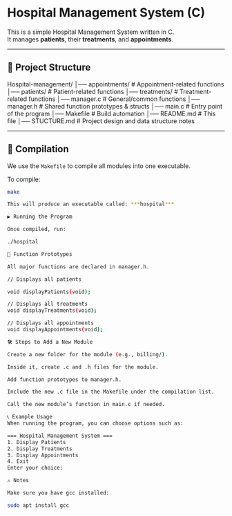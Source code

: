 # Hospital Management System (C)

This is a simple Hospital Management System written in C.  
It manages **patients**, their **treatments**, and **appointments**.

---

## 📂 Project Structure

Hospital-management/
│── appointments/ # Appointment-related functions
│── patients/ # Patient-related functions
│── treatments/ # Treatment-related functions
│── manager.c # General/common functions
│── manager.h # Shared function prototypes & structs
│── main.c # Entry point of the program
│── Makefile # Build automation
│── README.md # This file
│── STUCTURE.md # Project design and data structure notes

---

## 🔧 Compilation

We use the `Makefile` to compile all modules into one executable.

To compile:

```bash
make

This will produce an executable called: ***hospital***

▶️ Running the Program

Once compiled, run:

./hospital

📌 Function Prototypes

All major functions are declared in manager.h.

// Displays all patients

void displayPatients(void);

// Displays all treatments
void displayTreatments(void);

// Displays all appointments
void displayAppointments(void);

🛠 Steps to Add a New Module

Create a new folder for the module (e.g., billing/).

Inside it, create .c and .h files for the module.

Add function prototypes to manager.h.

Include the new .c file in the Makefile under the compilation list.

Call the new module’s function in main.c if needed.

📞 Example Usage
When running the program, you can choose options such as:

=== Hospital Management System ===
1. Display Patients
2. Display Treatments
3. Display Appointments
4. Exit
Enter your choice:

⚠️ Notes

Make sure you have gcc installed:

sudo apt install gcc

